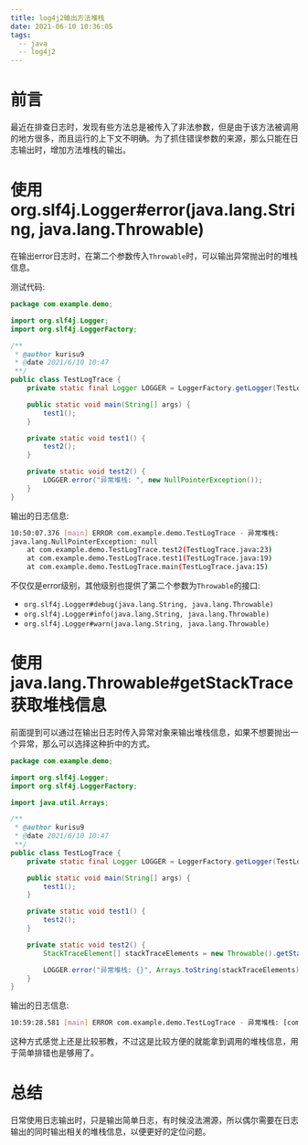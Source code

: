 ```yaml
---
title: log4j2输出方法堆栈
date: 2021-06-10 10:36:05
tags:
  -- java
  -- log4j2
---
```


# 前言
最近在排查日志时，发现有些方法总是被传入了非法参数，但是由于该方法被调用的地方很多，而且运行的上下文不明确。为了抓住错误参数的来源，那么只能在日志输出时，增加方法堆栈的输出。

# 使用org.slf4j.Logger#error(java.lang.String, java.lang.Throwable)
在输出error日志时，在第二个参数传入```Throwable```时，可以输出异常抛出时的堆栈信息。

测试代码:
```java
package com.example.demo;

import org.slf4j.Logger;
import org.slf4j.LoggerFactory;

/**
 * @author kurisu9
 * @date 2021/6/10 10:47
 **/
public class TestLogTrace {
    private static final Logger LOGGER = LoggerFactory.getLogger(TestLogTrace.class);

    public static void main(String[] args) {
        test1();
    }

    private static void test1() {
        test2();
    }

    private static void test2() {
        LOGGER.error("异常堆栈: ", new NullPointerException());
    }
}
```

输出的日志信息:
```bash
10:50:07.376 [main] ERROR com.example.demo.TestLogTrace - 异常堆栈: 
java.lang.NullPointerException: null
	at com.example.demo.TestLogTrace.test2(TestLogTrace.java:23)
	at com.example.demo.TestLogTrace.test1(TestLogTrace.java:19)
	at com.example.demo.TestLogTrace.main(TestLogTrace.java:15)
```

不仅仅是error级别，其他级别也提供了第二个参数为```Throwable```的接口:
* ```org.slf4j.Logger#debug(java.lang.String, java.lang.Throwable)```
* ```org.slf4j.Logger#info(java.lang.String, java.lang.Throwable)```
* ```org.slf4j.Logger#warn(java.lang.String, java.lang.Throwable)```

# 使用java.lang.Throwable#getStackTrace获取堆栈信息
前面提到可以通过在输出日志时传入异常对象来输出堆栈信息，如果不想要抛出一个异常，那么可以选择这种折中的方式。
```java
package com.example.demo;

import org.slf4j.Logger;
import org.slf4j.LoggerFactory;

import java.util.Arrays;

/**
 * @author kurisu9
 * @date 2021/6/10 10:47
 **/
public class TestLogTrace {
    private static final Logger LOGGER = LoggerFactory.getLogger(TestLogTrace.class);

    public static void main(String[] args) {
        test1();
    }

    private static void test1() {
        test2();
    }

    private static void test2() {
        StackTraceElement[] stackTraceElements = new Throwable().getStackTrace();

        LOGGER.error("异常堆栈: {}", Arrays.toString(stackTraceElements));
    }
}
```
输出的日志信息:
```bash
10:59:28.581 [main] ERROR com.example.demo.TestLogTrace - 异常堆栈: [com.example.demo.TestLogTrace.test2(TestLogTrace.java:25), com.example.demo.TestLogTrace.test1(TestLogTrace.java:21), com.example.demo.TestLogTrace.main(TestLogTrace.java:17)]
```

这种方式感觉上还是比较邪教，不过这是比较方便的就能拿到调用的堆栈信息，用于简单排错也是够用了。

# 总结
日常使用日志输出时，只是输出简单日志，有时候没法溯源，所以偶尔需要在日志输出的同时输出相关的堆栈信息，以便更好的定位问题。
